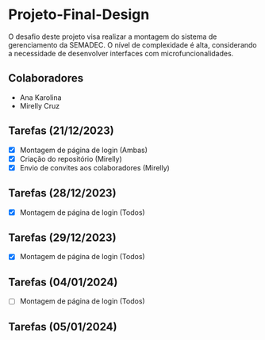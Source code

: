 # Projeto-Final-Design
O desafio deste projeto visa realizar a montagem do sistema de gerenciamento da SEMADEC. O nível de complexidade é alta, considerando a necessidade de desenvolver interfaces com microfuncionalidades.

## Colaboradores
- Ana Karolina
- Mirelly Cruz

## Tarefas (21/12/2023)
- [x] Montagem de página de login (Ambas)
- [x] Criação do repositório (Mirelly)
- [x] Envio de convites aos colaboradores (Mirelly)

## Tarefas (28/12/2023)
- [x] Montagem de página de login (Todos)
## Tarefas (29/12/2023)
- [x] Montagem de página de login (Todos)
## Tarefas (04/01/2024)
- [ ] Montagem de página de login (Todos)
## Tarefas (05/01/2024)
